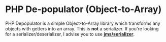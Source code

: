 # PHP De-populator (Object-to-Array)

PHP Depopulator is a simple Object-to-Array library which transforms any objects with getters into an array.
This is **not** a serializer. If you're looking for a serializer/deserializer, I advise you to use [**jms/serializer**](https://github.com/schmittjoh/serializer).
